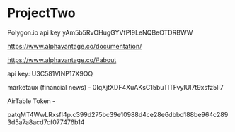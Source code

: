 # ProjectTwo

Polygon.io
api key yAm5b5RvOHugGYVfPI9LeNQBeOTDRBWW

https://www.alphavantage.co/documentation/

https://www.alphavantage.co/#about

api key: U3C581VINP17X9OQ 

marketaux (financial news) - 
0IqXjtXDF4XuAKsC15buTITFvyIUl7t9xsfz5li7


AirTable Token -

patqMT4WwLRxsfI4p.c399d275bc39e10988d4ce28e6dbbd188be964c2893d5a7a8acd7cf077476b14